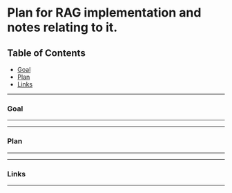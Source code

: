 # Plan for RAG implementation and notes relating to it.

## Table of Contents
- [Goal](#goal)
- [Plan](#plan)
- [Links](#links)


--------------------------------------------------------------------------------------------------------------------------------------------------------------------------------------
### Goal<a name="goal"></a>


--------------------------------------------------------------------------------------------------------------------------------------------------------------------------------------



--------------------------------------------------------------------------------------------------------------------------------------------------------------------------------------
### Plan<a name="plan"></a>


--------------------------------------------------------------------------------------------------------------------------------------------------------------------------------------



--------------------------------------------------------------------------------------------------------------------------------------------------------------------------------------
### Links<a name="links"></a>


--------------------------------------------------------------------------------------------------------------------------------------------------------------------------------------
